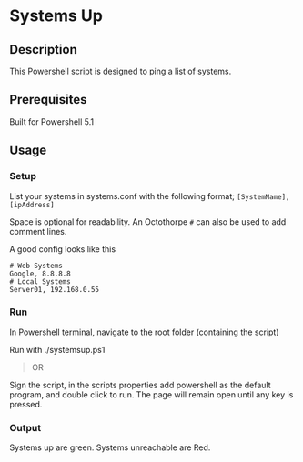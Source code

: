 # Systems Up

## Description
This Powershell script is designed to ping a list of systems. 

## Prerequisites
Built for Powershell 5.1

## Usage

### Setup
List your systems in systems.conf with the following format;
    `[SystemName], [ipAddress]`
    
Space is optional for readability. An Octothorpe `#` can also be used to add comment lines.

A good config looks like this

```
# Web Systems
Google, 8.8.8.8
# Local Systems
Server01, 192.168.0.55
```

### Run
In Powershell terminal, navigate to the root folder (containing the script)

Run with ./systemsup.ps1

> OR

Sign the script, in the scripts properties add powershell as the default program, and double click to run. The page will remain open until any key is pressed.

### Output
Systems up are green.
Systems unreachable are Red.